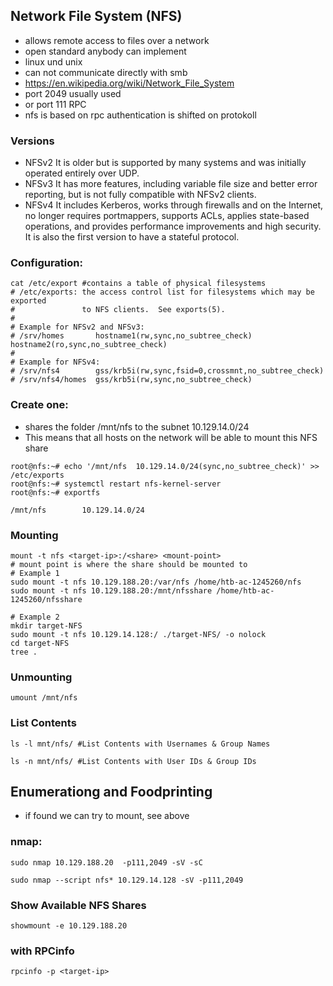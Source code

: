 ## Network File System (NFS)
- allows remote access to files over a network
- open standard anybody can implement
- linux und unix
- can not communicate directly with smb
- https://en.wikipedia.org/wiki/Network_File_System
- port 2049 usually used
- or port 111 RPC
- nfs is based on rpc authentication is shifted on protokoll 
### Versions 
- NFSv2	It is older but is supported by many systems and was initially operated entirely over UDP.
- NFSv3	It has more features, including variable file size and better error reporting, but is not fully compatible with NFSv2 clients.
- NFSv4	It includes Kerberos, works through firewalls and on the Internet, no longer requires portmappers, supports ACLs, applies state-based operations, and provides performance improvements and high security. It is also the first version to have a stateful protocol.

### Configuration: 
```shell
cat /etc/export #contains a table of physical filesystems
# /etc/exports: the access control list for filesystems which may be exported
#               to NFS clients.  See exports(5).
#
# Example for NFSv2 and NFSv3:
# /srv/homes       hostname1(rw,sync,no_subtree_check) hostname2(ro,sync,no_subtree_check)
#
# Example for NFSv4:
# /srv/nfs4        gss/krb5i(rw,sync,fsid=0,crossmnt,no_subtree_check)
# /srv/nfs4/homes  gss/krb5i(rw,sync,no_subtree_check)
```
### Create one: 
- shares the folder /mnt/nfs to the subnet 10.129.14.0/24 
- This means that all hosts on the network will be able to mount this NFS share
```shell
root@nfs:~# echo '/mnt/nfs  10.129.14.0/24(sync,no_subtree_check)' >> /etc/exports
root@nfs:~# systemctl restart nfs-kernel-server 
root@nfs:~# exportfs

/mnt/nfs      	10.129.14.0/24
```

### Mounting
```shell
mount -t nfs <target-ip>:/<share> <mount-point>
# mount point is where the share should be mounted to
# Example 1
sudo mount -t nfs 10.129.188.20:/var/nfs /home/htb-ac-1245260/nfs
sudo mount -t nfs 10.129.188.20:/mnt/nfsshare /home/htb-ac-1245260/nfsshare

# Example 2
mkdir target-NFS
sudo mount -t nfs 10.129.14.128:/ ./target-NFS/ -o nolock
cd target-NFS
tree .
```

### Unmounting
```shell
umount /mnt/nfs
```
 
### List Contents

```shell
ls -l mnt/nfs/ #List Contents with Usernames & Group Names
```
```shell
ls -n mnt/nfs/ #List Contents with User IDs & Group IDs
```
## Enumerationg and Foodprinting 
- if found we can try to mount, see above
### nmap: 
```shell
sudo nmap 10.129.188.20  -p111,2049 -sV -sC

sudo nmap --script nfs* 10.129.14.128 -sV -p111,2049 
```
### Show Available NFS Shares
```shell
showmount -e 10.129.188.20
```
### with RPCinfo
```shell
rpcinfo -p <target-ip>
```

